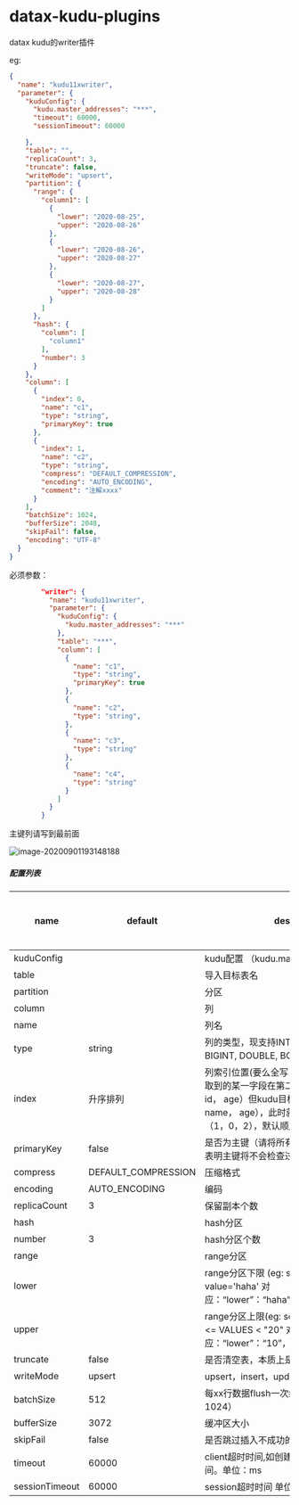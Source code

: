 # datax-kudu-plugins
datax kudu的writer插件



eg:

```json
{
  "name": "kudu11xwriter",
  "parameter": {
    "kuduConfig": {
      "kudu.master_addresses": "***",
      "timeout": 60000,
      "sessionTimeout": 60000

    },
    "table": "",
    "replicaCount": 3,
    "truncate": false,
    "writeMode": "upsert",
    "partition": {
      "range": {
        "column1": [
          {
            "lower": "2020-08-25",
            "upper": "2020-08-26"
          },
          {
            "lower": "2020-08-26",
            "upper": "2020-08-27"
          },
          {
            "lower": "2020-08-27",
            "upper": "2020-08-28"
          }
        ]
      },
      "hash": {
        "column": [
          "column1"
        ],
        "number": 3
      }
    },
    "column": [
      {
        "index": 0,
        "name": "c1",
        "type": "string",
        "primaryKey": true
      },
      {
        "index": 1,
        "name": "c2",
        "type": "string",
        "compress": "DEFAULT_COMPRESSION",
        "encoding": "AUTO_ENCODING",
        "comment": "注解xxxx"
      }
    ],
    "batchSize": 1024,
    "bufferSize": 2048,
    "skipFail": false,
    "encoding": "UTF-8"
  }
}
```

必须参数：

```json
        "writer": {
          "name": "kudu11xwriter",
          "parameter": {
            "kuduConfig": {
              "kudu.master_addresses": "***"
            },
            "table": "***",
            "column": [
              {
                "name": "c1",
                "type": "string",
                "primaryKey": true
              },
              {
                "name": "c2",
                "type": "string",
              },
              {
                "name": "c3",
                "type": "string"
              },
              {
                "name": "c4",
                "type": "string"
              }
            ]
          }
        }
```

主键列请写到最前面



![image-20200901193148188](https://github.com/Mr-KIDBK/datax-kudu-plugins/blob/master/kudu11xwriter/doc/image-20200901193148188.png)

##### 配置列表

| name           | default             | description                                                  | 是否必须 |
| -------------- | ------------------- | ------------------------------------------------------------ | -------- |
| kuduConfig     |                     | kudu配置 （kudu.master_addresses等）                         | 是       |
| table          |                     | 导入目标表名                                                 | 是       |
| partition      |                     | 分区                                                         | 否       |
| column         |                     | 列                                                           | 是       |
| name           |                     | 列名                                                         | 是       |
| type           | string              | 列的类型，现支持INT, FLOAT, STRING, BIGINT, DOUBLE, BOOLEAN, LONG。 | 否       |
| index          | 升序排列            | 列索引位置(要么全写，要么不写)，如reader中取到的某一字段在第二位置（eg： name， id， age）但kudu目标表结构不同（eg：id，name， age），此时就需要将index赋值为（1，0，2），默认顺序（0，1，2） | 否       |
| primaryKey     | false               | 是否为主键（请将所有的主键列写在前面）,不表明主键将不会检查过滤脏数据 | 否       |
| compress       | DEFAULT_COMPRESSION | 压缩格式                                                     | 否       |
| encoding       | AUTO_ENCODING       | 编码                                                         | 否       |
| replicaCount   | 3                   | 保留副本个数                                                 | 否       |
| hash           |                     | hash分区                                                     | 否       |
| number         | 3                   | hash分区个数                                                 | 否       |
| range          |                     | range分区                                                    | 否       |
| lower          |                     | range分区下限 (eg: sql建表：partition value='haha' 对应：“lower”：“haha”，“upper”：“haha\000”) | 否       |
| upper          |                     | range分区上限(eg: sql建表：partition "10" <= VALUES < "20"                                                                     对应：“lower”：“10”，“upper”：“20”) | 否       |
| truncate       | false               | 是否清空表，本质上是删表重建                                 | 否       |
| writeMode      | upsert              | upsert，insert，update                                       | 否       |
| batchSize      | 512                 | 每xx行数据flush一次结果（最好不要超过1024）                  | 否       |
| bufferSize     | 3072                | 缓冲区大小                                                   | 否       |
| skipFail       | false               | 是否跳过插入不成功的数据                                     | 否       |
| timeout        | 60000               | client超时时间,如创建表，删除表操作的超时时间。单位：ms      | 否       |
| sessionTimeout | 60000               | session超时时间 单位：ms                                     | 否       |








